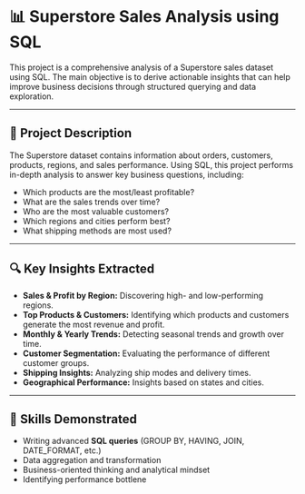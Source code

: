 # 📊 Superstore Sales Analysis using SQL

This project is a comprehensive analysis of a Superstore sales dataset using SQL. The main objective is to derive actionable insights that can help improve business decisions through structured querying and data exploration.

---

## 📁 Project Description

The Superstore dataset contains information about orders, customers, products, regions, and sales performance. Using SQL, this project performs in-depth analysis to answer key business questions, including:

- Which products are the most/least profitable?
- What are the sales trends over time?
- Who are the most valuable customers?
- Which regions and cities perform best?
- What shipping methods are most used?

---

## 🔍 Key Insights Extracted

- **Sales & Profit by Region:** Discovering high- and low-performing regions.
- **Top Products & Customers:** Identifying which products and customers generate the most revenue and profit.
- **Monthly & Yearly Trends:** Detecting seasonal trends and growth over time.
- **Customer Segmentation:** Evaluating the performance of different customer groups.
- **Shipping Insights:** Analyzing ship modes and delivery times.
- **Geographical Performance:** Insights based on states and cities.

---

## 🧠 Skills Demonstrated

- Writing advanced **SQL queries** (GROUP BY, HAVING, JOIN, DATE_FORMAT, etc.)
- Data aggregation and transformation
- Business-oriented thinking and analytical mindset
- Identifying performance bottlene
